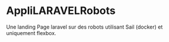 # AppliLARAVELRobots
Une landing Page laravel sur des robots utilisant Sail (docker) et uniquement flexbox.
